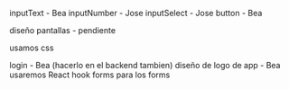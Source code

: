 

inputText - Bea
inputNumber - Jose
inputSelect - Jose
button - Bea

diseño pantallas - pendiente 

usamos css

login - Bea (hacerlo en el backend tambien) 
diseño de logo de app - Bea 
usaremos React hook forms para los forms

